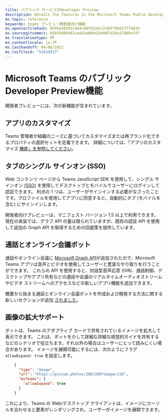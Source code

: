 ```yaml
---
title: パブリック サービスのDeveloper Preview
description: Details the features in the Microsoft Teams Public Developer Preview
ms.topic: reference
keywords: teams プレビュー開発者向け機能
ms.openlocfilehash: 05954383931444cd0fb53dc37d9f790257f7dd39
ms.sourcegitcommit: b50f6d68482cad43a60642a9947d1be17809a7df
ms.translationtype: MT
ms.contentlocale: ja-JP
ms.lasthandoff: 04/08/2021
ms.locfileid: "51634517"
---
```

# <a name="features-in-the-public-developer-preview-for-microsoft-teams"></a>Microsoft Teams のパブリック Developer Preview機能

開発者プレビューには、次の新機能が含まれています。

## <a name="app-customization"></a>アプリのカスタマイズ

Teams 管理者が組織のニーズに基づいてカスタマイズまたは再ブランド化できるプロパティの選択セットを定義できます。 詳細については、「アプリのカスタマイズ [機能」を参照してください](~/concepts/design/design-teams-app-overview.md)。

## <a name="tabs-single-sign-on-sso"></a>タブのシングル サインオン (SSO)

Web コンテンツ ページから Teams JavaScript SDK を使用して、シングル サインオン [(SSO)](~/tabs/how-to/authentication/auth-aad-sso.md) を使用してデスクトップとモバイルでユーザーにログインして認証できます。 利点の 1 つは、ユーザーがサインインする必要がなさったことです。プロファイルを使用してアプリに同意すると、自動的にタブ (モバイルを含む) にサインインします。

開発者向けプレビューは、マニフェスト バージョン 1.5 以上で利用できます。 現在の実装では、グラフ API の量は限られていますが、既存の認証 API を使用して追加の Graph API を取得するための回避策を提供しています。

## <a name="calls-and-online-meeting-bots"></a>通話とオンライン会議ボット

通話やオンライン会議に [Microsoft Graph API](/graph/api/resources/communications-api-overview?view=graph-rest-beta&preserve-view=true)が追加されたので、Microsoft Teams アプリは音声とビデオを使用してユーザーと豊富なやり取りを行うことができます。 これらの API を使用すると、対話型音声応答 (IVR)、通話制御、デスクトップやアプリ共有などの通話や会議のリアルタイムオーディオストリームやビデオ ストリームへのアクセスなどの新しいアプリ機能を追加できます。

概要から始まる通話とオンライン会議ボットを作成および開発する方法に関する新しいセクションが追加 [されました](~/bots/calls-and-meetings/calls-meetings-bots-overview.md)。


## <a name="image-enlarge-support"></a>画像の拡大サポート

ボットは、Teams のアダプティブ カードで共有されているイメージを拡大して表示できます。 これは、ボットを介して詳細な詳細な視覚的ガイドを共有するなどのシナリオで役立ちます。それ以外の場合はユーザーにとって読みにくい場合があります。 イメージを展開可能にするには、次のようにフラグ `allowExpand: true` を設定します。

```json
    {
      "type": "Image",
      "url": "https://picsum.photos/200/200?image=110",
      "msTeams": {
        "allowExpand": true
      }
    }
```
これにより、Teams の Web/デスクトップ クライアントは、イメージにカーソルを合わせると要素がレンダリングされ、ユーザーがイメージを展開できます。


